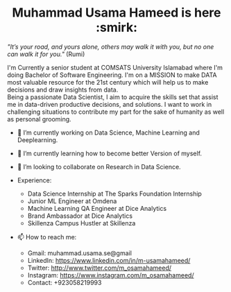 <h1 style="text-align:center"> Muhammad Usama Hameed is here :smirk: </h1>

_"It’s your road, and yours alone, others may walk it with you, but no one can walk it for you."_
                                                                                       (Rumi)
                                                                                       
I'm Currently a senior student at COMSATS University Islamabad where I'm doing Bachelor of Software Engineering.
I'm on a MISSION to make DATA most valuable resource for the 21st century which will help us to make decisions and draw insights from data.                                         
Being a passionate Data Scientist, I aim to acquire the skills set that assist me in data-driven productive decisions, and solutions. I want to work in challenging situations to contribute my part for the sake of humanity as well as personal grooming.

- 🔭 I’m currently working on Data Science, Machine Learning and Deeplearning.
- 🌱 I’m currently learning how to become better Version of myself.
- 👯 I’m looking to collaborate on Research in Data Science.



- Experience:
  - Data Science Internship at The Sparks Foundation Internship
  - Junior ML Engineer at Omdena
  - Machine Learning QA Engineer at Dice Analytics
  - Brand Ambassador at Dice Analytics
  - Skillenza Campus Hustler at Skillenza



- 📫 How to reach me:
  - Gmail: muhammad.usama.se@gmail
  - LinkedIn: https://www.linkedin.com/in/m-usamahameed/
  - Twitter: http://www.twitter.com/m_osamahameed/
  - Instagram: https://www.instagram.com/m_osamahameed/
  - Contact: +923058219993
  
  
<!-- <a href="http://www.twitter.com/m_osamahameed/" rel="some text">![Foo](http://i.imgur.com/tXSoThF.png)</a>  -->

